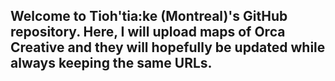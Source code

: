 ## Welcome to Tioh'tia:ke (Montreal)'s GitHub repository. Here, I will upload maps of Orca Creative and they will hopefully be updated while always keeping the same URLs.
